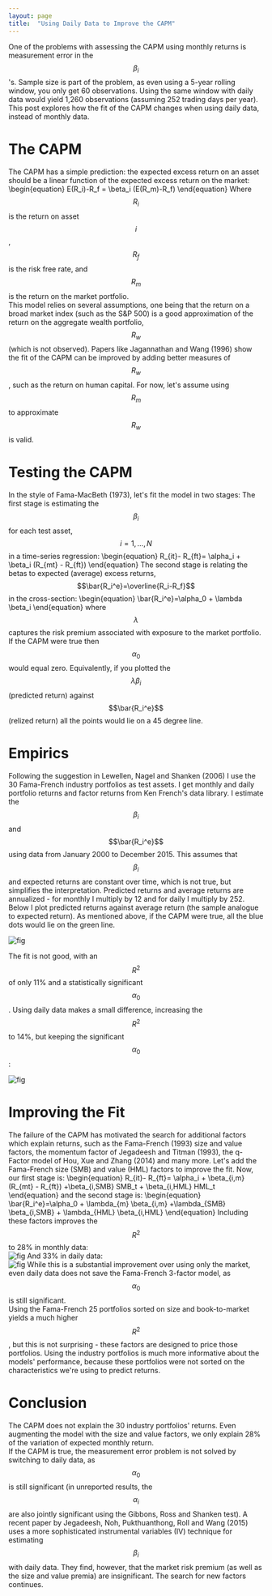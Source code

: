 ```yaml
---
layout: page
title:  "Using Daily Data to Improve the CAPM"
---
```


One of the problems with assessing the CAPM using monthly returns is measurement error in the $$\beta_i$$'s.  Sample size is part of the problem, as even using a 5-year rolling window, you only get 60 observations.  Using the same window with daily data would yield 1,260 observations (assuming 252 trading days per year).  This post explores how the fit of the CAPM changes when using daily data, instead of monthly data.

# The CAPM

The CAPM has a simple prediction: the expected excess return on an asset should be a linear function of the expected excess return on the market:
\begin{equation}
E(R_i)-R_f = \beta_i (E(R_m)-R_f)
 \end{equation}
 Where $$R_i$$ is the return on asset $$i$$, $$R_f$$ is the risk free rate, and $$R_m$$ is the return on the market portfolio. <br />
This model relies on several assumptions, one being that the return on a broad market index (such as the S&P 500) is a good approximation of the return on the aggregate wealth portfolio, $$R_w$$ (which is not observed).  Papers like Jagannathan and Wang (1996) show the fit of the CAPM can be improved by adding better measures of $$R_w$$, such as the return on human capital.  For now, let's assume using $$R_m$$ to approximate $$R_w$$ is valid.

# Testing the CAPM

In the style of Fama-MacBeth (1973), let's fit the model in two stages: The first stage is estimating the $$\beta_i$$ for each test asset, $$i=1,\dots,N$$ in a time-series regression:
\begin{equation}
R_{it}- R_{ft}= \alpha_i + \beta_i (R_{mt} - R_{ft})
\end{equation}
The second stage is relating the betas to expected (average) excess returns, $$\bar{R_i^e}=\overline{R_i-R_f}$$ in the cross-section:
\begin{equation}
\bar{R_i^e}=\alpha_0 + \lambda \beta_i
\end{equation}
where $$\lambda$$ captures the risk premium associated with exposure to the market portfolio.
 If the CAPM were true then $$\alpha_0$$ would equal zero.  Equivalently, if you plotted the $$\lambda \beta_i$$ (predicted return) against $$\bar{R_i^e}$$ (relized return) all the points would lie on a 45 degree line.

# Empirics

Following the suggestion in Lewellen, Nagel and Shanken (2006) I use the 30 Fama-French industry portfolios as test assets.  I get monthly and daily portfolio returns and factor returns from Ken French's data library.  I estimate the $$\beta_i$$ and $$\bar{R_i^e}$$ using data from January 2000 to December 2015.  This assumes that $$\beta_i$$ and expected returns are constant over time, which is not true, but simplifies the interpretation.  Predicted returns and average returns are annualized - for monthly I multiply by 12 and for daily I multiply by 252.  <br />
Below I plot predicted returns against average return (the sample analogue to expected return).  As mentioned above, if the CAPM were true, all the blue dots would lie on the green line. <br />


![fig](/Post_Images/9_16_2016/monthly.png)

The fit is not good, with an $$R^2$$ of only 11% and a statistically significant $$\alpha_0$$.  Using daily data makes a small difference, increasing the $$R^2$$ to 14%, but keeping the significant $$\alpha_0$$:  <br />

![fig](/Post_Images/9_16_2016/daily.png)


# Improving the Fit

The failure of the CAPM has motivated the search for additional factors which explain returns, such as the Fama-French (1993) size and value factors, the momentum factor of Jegadeesh and Titman (1993), the q-Factor model of Hou, Xue and Zhang (2014) and many more.  Let's add the Fama-French size (SMB) and value (HML) factors to improve the fit.  Now, our first stage is:
\begin{equation}
R_{it}- R_{ft}= \alpha_i + \beta_{i,m} (R_{mt} - R_{ft}) +\beta_{i,SMB} SMB_t + \beta_{i,HML} HML_t
\end{equation}
and the second stage is:
\begin{equation}
\bar{R_i^e}=\alpha_0 + \lambda_{m} \beta_{i,m} +\lambda_{SMB} \beta_{i,SMB} + \lambda_{HML} \beta_{i,HML}
\end{equation}
Including these factors improves the $$R^2$$ to 28% in monthly data: <br />
![fig](/Post_Images/9_16_2016/monthly_3.png)
And 33% in daily data: <br />
![fig](/Post_Images/9_16_2016/daily_3.png)
While this is a substantial improvement over using only the market, even daily data does not save the Fama-French 3-factor model, as $$\alpha_0$$ is still significant.  <br />
Using the Fama-French 25 portfolios sorted on size and book-to-market yields a much higher $$R^2$$, but this is not surprising - these factors are designed to price those portfolios.  Using the industry portfolios is much more informative about the models' performance, because these portfolios were not sorted on the characteristics we're using to predict returns.

# Conclusion

The CAPM does not explain the 30 industry portfolios' returns.  Even augmenting the model with the size and value factors, we only explain 28% of the variation of expected monthly return.  <br />
If the CAPM is true, the measurement error problem is not solved by switching to daily data, as $$\alpha_0$$ is still significant (in unreported results, the $$\alpha_i$$ are also jointly significant using the Gibbons, Ross and Shanken test).  A recent paper by Jegadeesh, Noh, Pukthuanthong, Roll and Wang (2015) uses a more sophisticated instrumental variables (IV) technique for estimating $$\beta_i$$ with daily data.  They find, however, that the market risk premium (as well as the size and value premia) are insignificant.  The search for new factors continues.
